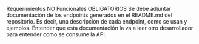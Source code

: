 Requerimientos NO Funcionales OBLIGATORIOS
Se debe adjuntar documentación de los endpoints generados en el README.md del repositorio. Es decir, una descripción de cada endpoint, como se usan y ejemplos. Entender que esta documentación la va a leer otro desarrollador para entender como se consume la API.
